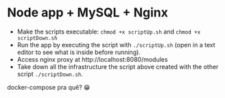 # Node app + MySQL + Nginx

- Make the scripts executable: `chmod +x scriptUp.sh` and `chmod +x scriptDown.sh`
- Run the app by executing the script with `./scriptUp.sh` (open in a text editor to see what is inside before running).
- Access nginx proxy at http://localhost:8080/modules
- Take down all the infrastructure the script above created with the other script `./scriptDown.sh`.

docker-compose pra quê? :grin:
